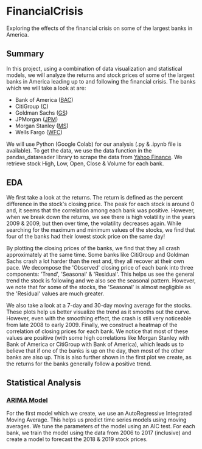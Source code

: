 # FinancialCrisis
Exploring the effects of the financial crisis on some of the largest banks in America.  

## Summary  
In this project, using a combination of data visualization and statistical models, we will analyze the returns and stock prices of some of the largest banks in America leading up to and following the financial crisis. The banks which we will take a look at are:
* Bank of America ([BAC](https://ca.finance.yahoo.com/quote/BAC/))
* CitiGroup ([C](https://ca.finance.yahoo.com/quote/C/))
* Goldman Sachs ([GS](https://ca.finance.yahoo.com/quote/GS/))
* JPMorgan ([JPM](https://ca.finance.yahoo.com/quote/JPM/))
* Morgan Stanley ([MS](https://ca.finance.yahoo.com/quote/MS/))
* Wells Fargo ([WFC](https://ca.finance.yahoo.com/quote/WFC/))  

We will use Python (Google Colab) for our analysis (.py & .ipynb file is available). To get the data, we use the data function in the pandas_datareader library to scrape the data from [Yahoo Finance](https://finance.yahoo.com/). We retrieve stock High, Low, Open, Close & Volume for each bank.    

## EDA  
We first take a look at the returns. The return is defined as the percent difference in the stock's closing price. The peak for each stock is around 0 and, it seems that the correlation among each bank was positive. However, when we break down the returns, we see there is high volatility in the years 2009 & 2009, but then over time, the volatility decreases again. While searching for the maximum and minimum values of the stocks, we find that four of the banks had their lowest stock price on the same day!  

By plotting the closing prices of the banks, we find that they all crash approximately at the same time. Some banks like CitiGroup and Goldman Sachs crash a lot harder than the rest and, they all recover at their own pace. We decompose the 'Observed' closing price of each bank into three components: 'Trend', 'Seasonal' & 'Residual'. This helps us see the general trend the stock is following and we also see the seasonal pattern. However, we note that for some of the stocks, the 'Seasonal' is almost negligible as the 'Residual' values are much greater.  

We also take a look at a 7-day and 30-day moving average for the stocks. These plots help us better visualize the trend as it smooths out the curve. However, even with the smoothing effect, the crash is still very noticeable from late 2008 to early 2009. Finally, we construct a heatmap of the correlation of closing prices for each bank. We notice that most of these values are positive (with some high correlations like Morgan Stanley with Bank of America or CitiGroup with Bank of America), which leads us to believe that if one of the banks is up on the day, then most of the other banks are also up. This is also further shown in the first plot we create, as the returns for the banks generally follow a positive trend.  

## Statistical Analysis  

### [ARIMA Model](https://www.statsmodels.org/stable/generated/statsmodels.tsa.statespace.sarimax.SARIMAX.html?)  

For the first model which we create, we use an AutoRegressive Integrated Moving Average. This helps us predict time series models using moving averages. We tune the parameters of the model using an AIC test. For each bank, we train the model using the data from 2006 to 2017 (inclusive) and create a model to forecast the 2018 & 2019 stock prices. 